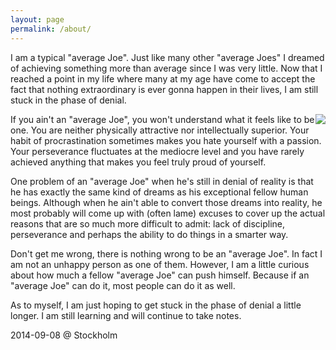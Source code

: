 ```yaml
---
layout: page
permalink: /about/
---
```


I am a typical "average Joe". Just like many other "average Joes" I
dreamed of achieving something more than average since I was very
little. Now that I reached a point in my life where many at my age
have come to accept the fact that nothing extraordinary is ever gonna
happen in their lives, I am still stuck in the phase of denial.

<img style="float: right" src="{{site.baseurl}}/images/average_joe.jpg">

If you ain't an "average Joe", you won't understand what it feels like
to be one. You are neither physically attractive nor intellectually superior.
Your habit of procrastination sometimes makes you hate
yourself with a passion. Your perseverance fluctuates at the mediocre
level and you have rarely achieved anything that makes you feel truly
proud of yourself.

One problem of an "average Joe" when he's still in denial of reality
is that he has exactly the same kind of dreams as his exceptional
fellow human beings. Although when he ain't able to convert those
dreams into reality, he most probably will come up with (often lame)
excuses to cover up the actual reasons that are so much more difficult
to admit: lack of discipline, perseverance and perhaps the ability to do
things in a smarter way.

Don't get me wrong, there is nothing wrong to be an "average Joe". In
fact I am not an unhappy person as one of them. However, I am a little
curious about how much a fellow "average Joe" can push
himself. Because if an "average Joe" can do it, most people can do it
as well.

As to myself, I am just hoping to get stuck in the phase of denial a
little longer. I am still learning and will continue to take notes.

2014-09-08 @ Stockholm
